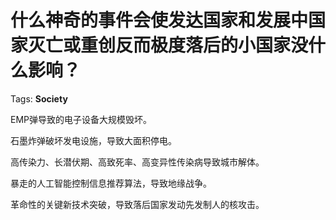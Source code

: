 # 什么神奇的事件会使发达国家和发展中国家灭亡或重创反而极度落后的小国家没什么影响？

Tags: **Society**

EMP弹导致的电子设备大规模毁坏。

石墨炸弹破坏发电设施，导致大面积停电。

高传染力、长潜伏期、高致死率、高变异性传染病导致城市解体。

暴走的人工智能控制信息推荐算法，导致地缘战争。

革命性的关键新技术突破，导致落后国家发动先发制人的核攻击。



